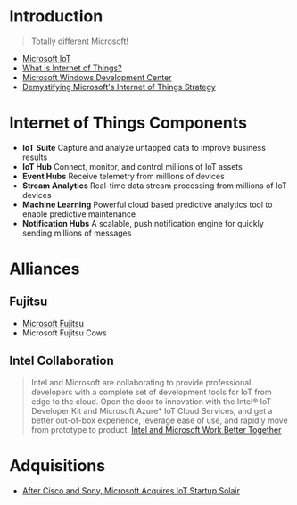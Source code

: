 # Introduction

> Totally different Microsoft!

- [Microsoft IoT](https://blogs.microsoft.com/iot/)
- [What is Internet of Things?](https://www.microsoft.com/en-us/server-cloud/internet-of-things/)
- [Microsoft Windows Development Center](https://developer.microsoft.com/en-us/windows/iot)
- [Demystifying Microsoft's Internet of Things Strategy](http://www.forbes.com/sites/janakirammsv/2015/10/20/demystifying-microsofts-internet-of-things-strategy/#5a1017313bd7)

# Internet of Things Components

- __IoT Suite__ Capture and analyze untapped data to improve business results
- __IoT Hub__ Connect, monitor, and control millions of IoT assets
- __Event Hubs__ Receive telemetry from millions of devices
- __Stream Analytics__ Real-time data stream processing from millions of IoT devices
- __Machine Learning__ Powerful cloud based predictive analytics tool to enable predictive maintenance
- __Notification Hubs__ A scalable, push notification engine for quickly sending millions of messages

# Alliances

## Fujitsu

- [Microsoft Fujitsu](http://www.fujitsu.com/us/about/info-center/global-alliances/microsoft/)
- Microsoft Fujitsu Cows

## Intel Collaboration

> Intel and Microsoft are collaborating to provide professional developers with a complete set of development tools for IoT from edge to the cloud. Open the door to innovation with the Intel® IoT Developer Kit and Microsoft Azure* IoT Cloud Services, and get a better out-of-box experience, leverage ease of use, and rapidly move from prototype to product. [Intel and Microsoft Work Better Together](https://software.intel.com/en-us/iot/microsoft-azure?cid=em-elq-9456&utm_source=elq&utm_medium=email&utm_campaign=9456&elq_cid=1218513&elqTrackId=147798e3523e4455b04ae4140edcdbf6&elq=4349add4045b45f0b8078b586349bf93&elqaid=9456&elqat=1&elqCampaignId=7270)

# Adquisitions

- [After Cisco and Sony, Microsoft Acquires IoT Startup Solair](http://internetofthingswiki.com/microsoft-acquires-iot-startup-solair/870/)
